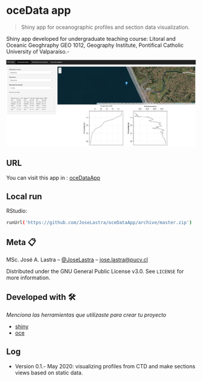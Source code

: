 # oceData app
> Shiny app for oceanographic profiles and section data visualization.

Shiny app developed for undergraduate teaching course: Litoral and Oceanic Geoghraphy GEO 1012, Geography Institute, Pontifical Catholic University of Valparaíso.-


![](header.png)

## URL
You can visit this app in : [oceDataApp](https://labgrs.shinyapps.io/oceData/)

## Local run 

RStudio:

```sh
runUrl('https://github.com/JoseLastra/oceDataApp/archive/master.zip')
```

## Meta 📋

MSc. José A. Lastra – [@JoseLastra](https://twitter.com/JoseLas08799165) – jose.lastra@pucv.cl

Distributed under the GNU General Public License v3.0. See ``LICENSE`` for more information.

## Developed with 🛠️

_Menciona las herramientas que utilizaste para crear tu proyecto_

* [shiny](https://www.shinyapps.io/) 
* [oce](https://dankelley.github.io/oce/) 

## Log 
* Version 0.1.- May 2020: visualizing profiles from CTD and make sections views based on static data.



